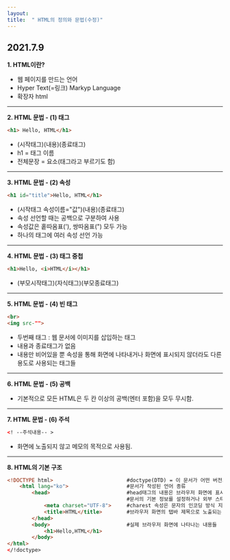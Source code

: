 ```yaml
---
layout: 
title:  " HTML의 정의와 문법(수정)"
---
```


## 2021.7.9



**1. HTML이란?**

- 웹 페이지를 만드는 언어
- Hyper Text(=링크) Markyp Language
- 확장자 html

* * *

**2. HTML 문법 - (1) 태그**

```html
<h1> Hello, HTML</h1>
```
- (시작태그)(내용)(종료태그)
- h1 = 태그 이름
- 전체문장 = 요소(태그라고 부르기도 함)

* * *

**3. HTML 문법 - (2) 속성**

```html
<h1 id="title">Hello, HTML</h1>
```
- (시작태그 속성이름="값")(내용)(종료태그)
- 속성 선언할 때는 공백으로 구분하여 사용
- 속성값은 홑따옴표('), 쌍따옴표(") 모두 가능
- 하나의 태그에 여러 속성 선언 가능

* * *

**4. HTML 문법 - (3) 태그 중첩**

```html
<h1>Hello, <i>HTML</i></h1>
```
- (부모시작태그)(자식태그)(부모종료태그)

* * *


**5. HTML 문법 - (4) 빈 태그**

```html
<br>
<img src-"">
```
- 두번째 태그 : 웹 문서에 이미지를 삽입하는 태그
- 내용과 종료태그가 없음
- 내용만 비어있을 뿐 속성을 통해 화면에 나타내거나 화면에 표시되지 않더라도 다른 용도로 사용되는 태그들

* * *    


**6. HTML 문법 - (5) 공백**

- 기본적으로 모든 HTML은 두 칸 이상의 공백(엔터 포함)을 모두 무시함.

* * * 

**7. HTML 문법 - (6) 주석**

```html
<! --주석내용-- >
```
- 화면에 노출되지 않고 메모의 목적으로 사용됨.

* * * 

**8. HTML의 기본 구조**

```html
<!DOCTYPE html>                        #doctype(DTD) = 이 문서가 어떤 버전의 html으로 작성되었는지 선언
    <html lang="ko">                   #문서가 작성된 언어 종류
        <head>                         #head태그의 내용은 브라우저 화면에 표시되지 않고,
                                       #문서의 기본 정보를 설정하거나 외부 스타일 시트 파일 등을 연결하는 등의 역할을 함.
            <meta charset="UTF-8">     #charest 속성은 문자의 인코딩 방식 지정
            <title>HTML</title>        #브라우저 화면의 탭바 제목으로 노출되는 내용으로, 접근성이나 검색엔진 최적화 용이
        </head>
        <body>                         #실제 브라우저 화면에 나타나는 내용들
            <h1>Hello,HTML</h1>
        </body>
</html>
</!doctype>
```

   

